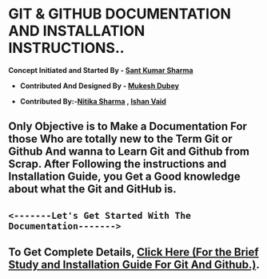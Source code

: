 # **GIT & GITHUB DOCUMENTATION AND INSTALLATION INSTRUCTIONS..**

**Concept Initiated and Started By - [Sant Kumar Sharma](https://github.com/santk97)**


* **Contributed And Designed By - [Mukesh Dubey](https://github.com/MukeshDubey1420)**

* **Contributed By:-[Nitika Sharma](https://github.com/nitikasharma9) , [Ishan Vaid](https://github.com/Ishanvaid9)**


## Only Objective is to Make a Documentation For those Who are totally new to the Term Git or Github And wanna to Learn Git and Github from Scrap. After Following the instructions and Installation Guide, you Get a Good knowledge about what the Git and GitHub is.

## `<-------Let's Get Started With The Documentation------->`

## **To Get Complete Details, [Click Here (For the Brief Study and Installation Guide For Git And Github.)](git.md).**
